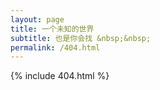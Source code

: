 ```yaml
---
layout: page
title: 一个未知的世界
subtitle: 也是你会找 &nbsp;&nbsp;
permalink: /404.html
---
```



{% include 404.html %}